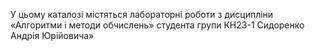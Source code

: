 У цьому каталозі містяться лабораторні роботи з дисципліни
«Алгоритми і методи обчислень» студента групи КН23-1 Сидоренко Андрія Юрійовича»
